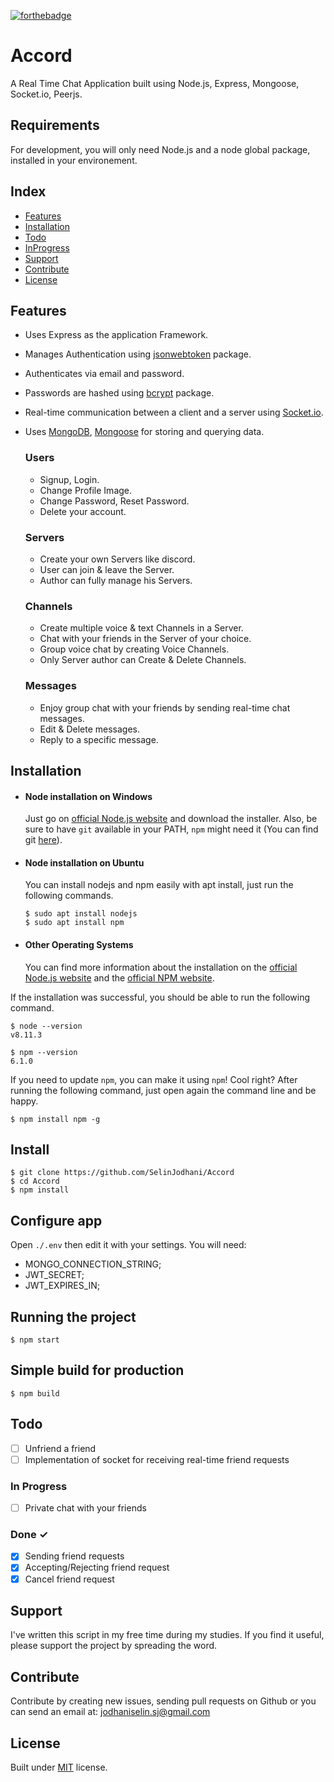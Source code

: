 [![forthebadge](https://forthebadge.com/images/badges/made-with-javascript.svg)](https://developer.mozilla.org/en-US/docs/Web/JavaScript)

# Accord

A Real Time Chat Application built using Node.js, Express, Mongoose, Socket.io, Peerjs.

## Requirements

For development, you will only need Node.js and a node global package, installed in your environement.

## Index

- [Features](#features)
- [Installation](#installation)
- [Todo](#todo)
- [InProgress](#inprogress)
- [Support](#support)
- [Contribute](#contribute)
- [License](#license)

## Features<a name="features"></a>

- Uses Express as the application Framework.
- Manages Authentication using [jsonwebtoken](https://www.npmjs.com/package/jsonwebtoken) package.
- Authenticates via email and password.
- Passwords are hashed using [bcrypt](https://www.npmjs.com/package/bcrypt) package.
- Real-time communication between a client and a server using [Socket.io](https://github.com/socketio/socket.io).
- Uses [MongoDB](https://github.com/mongodb/mongo), [Mongoose](https://github.com/Automattic/mongoose) for storing and querying data.

  ### Users

  - Signup, Login.
  - Change Profile Image.
  - Change Password, Reset Password.
  - Delete your account.

  ### Servers

  - Create your own Servers like discord.
  - User can join & leave the Server.
  - Author can fully manage his Servers.

  ### Channels

  - Create multiple voice & text Channels in a Server.
  - Chat with your friends in the Server of your choice.
  - Group voice chat by creating Voice Channels.
  - Only Server author can Create & Delete Channels.

  ### Messages

  - Enjoy group chat with your friends by sending real-time chat messages.
  - Edit & Delete messages.
  - Reply to a specific message.

## Installation<a name="installation"></a>

- #### Node installation on Windows

  Just go on [official Node.js website](https://nodejs.org/) and download the installer.
  Also, be sure to have `git` available in your PATH, `npm` might need it (You can find git [here](https://git-scm.com/)).

- #### Node installation on Ubuntu

  You can install nodejs and npm easily with apt install, just run the following commands.

      $ sudo apt install nodejs
      $ sudo apt install npm

- #### Other Operating Systems
  You can find more information about the installation on the [official Node.js website](https://nodejs.org/) and the [official NPM website](https://npmjs.org/).

If the installation was successful, you should be able to run the following command.

    $ node --version
    v8.11.3

    $ npm --version
    6.1.0

If you need to update `npm`, you can make it using `npm`! Cool right? After running the following command, just open again the command line and be happy.

    $ npm install npm -g

###

## Install

    $ git clone https://github.com/SelinJodhani/Accord
    $ cd Accord
    $ npm install

## Configure app

Open `./.env` then edit it with your settings. You will need:

- MONGO_CONNECTION_STRING;
- JWT_SECRET;
- JWT_EXPIRES_IN;

## Running the project

    $ npm start

## Simple build for production

    $ npm build

## Todo<a name="todo"></a>

- [ ] Unfriend a friend
- [ ] Implementation of socket for receiving real-time friend requests

### In Progress<a name="inprogress"></a>

- [ ] Private chat with your friends

### Done ✓

- [x] Sending friend requests
- [x] Accepting/Rejecting friend request
- [x] Cancel friend request

## Support <a name="support"></a>

I've written this script in my free time during my studies. If you find it useful, please support the project by spreading the word.

## Contribute <a name="contribute"></a>

Contribute by creating new issues, sending pull requests on Github or you can send an email at: jodhaniselin.sj@gmail.com

## License <a name="license"></a>

Built under [MIT](http://www.opensource.org/licenses/mit-license.php) license.
